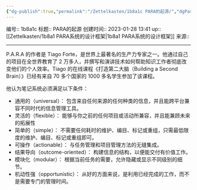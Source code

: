 ```yaml
---
{"dg-publish":true,"permalink":"/Zettelkasten/1b8a1c PARA的起源/","dgPassFrontmatter":true}
---
```


编号:: 1b8a1c
标题:: PARA的起源
创建时间:: 2023-01-28 13:41
up:: [[Zettelkasten/1b8a1 PARA系统的设计框架\|1b8a1 PARA系统的设计框架]]
来源:: 

---

P.A.R.A 的作者是 Tiago Forte，是世界上最著名的生产力专家之一。他通过自己的项目在全世界教育了 2 万多人，并撰写和演讲技术如何帮助知识工作者彻底改变他们的个人效率。Tiago 的在线课程《打造第二大脑（Building a Second Brain）》已经有来自 70 多个国家的 1000 多名学生参加了该课程。

他认为笔记系统必须满足以下条件：
- 通用的（universal）： 包含来自任何来源的任何种类的信息，并且能跨平台兼容不同时代的信息管理工具。
- 灵活的（flexible）： 能够与你之前的任何项目或活动所兼容，并且能兼顾未来的拓展性
- 简单的（simple）： 不需要任何耗时的维护、编目、标记或重组，只需最低限度的维护、编目、标记或重组即可。
- 可操作（actionable）： 与任务管理和项目管理方法的无缝集成。
- 结果导向（outcome-oriented）： 构建信息的结构，以便能交付有价值工作。
- 模块化（modular）： 根据当前任务的需要，允许隐藏或显示不同级别的细节。
- 机动性强（opportunistic）： 从好的方面来说，是利用已经完成的工作，而不是需要专门的管理时间。